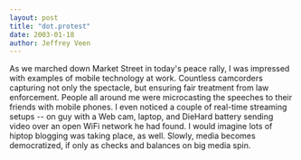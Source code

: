 ```yaml
--- 
layout: post
title: "dot.protest"
date: 2003-01-18
author: Jeffrey Veen
---
```

As we marched down Market Street in today's peace rally, I was impressed with examples of mobile technology at work. Countless camcorders capturing not only the spectacle, but ensuring fair treatment from law enforcement. People all around me were microcasting the speeches to their friends with mobile phones. I even noticed a couple of real-time streaming setups -- on guy with a Web cam, laptop, and DieHard battery sending video over an open WiFi network he had found. I would imagine lots of hiptop blogging was taking place, as well. Slowly, media becomes democratized, if only as checks and balances on big media spin.
&#8203;